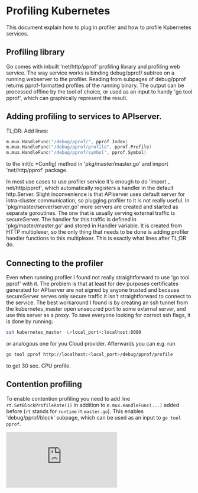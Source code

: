 <!-- BEGIN MUNGE: UNVERSIONED_WARNING -->


<!-- END MUNGE: UNVERSIONED_WARNING -->

# Profiling Kubernetes

This document explain how to plug in profiler and how to profile Kubernetes services.

## Profiling library

Go comes with inbuilt 'net/http/pprof' profiling library and profiling web service. The way service works is binding debug/pprof/ subtree on a running webserver to the profiler. Reading from subpages of debug/pprof returns pprof-formatted profiles of the running binary. The output can be processed offline by the tool of choice, or used as an input to handy 'go tool pprof', which can graphically represent the result.

## Adding profiling to services to APIserver.

TL;DR: Add lines:

```go
m.mux.HandleFunc("/debug/pprof/", pprof.Index)
m.mux.HandleFunc("/debug/pprof/profile", pprof.Profile)
m.mux.HandleFunc("/debug/pprof/symbol", pprof.Symbol)
```

to the init(c *Config) method in 'pkg/master/master.go' and import 'net/http/pprof' package.

In most use cases to use profiler service it's enough to do 'import _ net/http/pprof', which automatically registers a handler in the default http.Server. Slight inconvenience is that APIserver uses default server for intra-cluster communication, so plugging profiler to it is not really useful. In 'pkg/master/server/server.go' more servers are created and started as separate goroutines. The one that is usually serving external traffic is secureServer. The handler for this traffic is defined in 'pkg/master/master.go' and stored in Handler variable. It is created from HTTP multiplexer, so the only thing that needs to be done is adding profiler handler functions to this multiplexer. This is exactly what lines after TL;DR do.

## Connecting to the profiler

Even when running profiler I found not really straightforward to use 'go tool pprof' with it. The problem is that at least for dev purposes certificates generated for APIserver are not signed by anyone trusted and because secureServer serves only secure traffic it isn't straightforward to connect to the service. The best workaround I found is by creating an ssh tunnel from the kubernetes_master open unsecured port to some external server, and use this server as a proxy. To save everyone looking for correct ssh flags, it is done by running:

```sh
ssh kubernetes_master -L<local_port>:localhost:8080
```

or analogous one for you Cloud provider. Afterwards you can e.g. run

```sh
go tool pprof http://localhost:<local_port>/debug/pprof/profile
```

to get 30 sec. CPU profile.

## Contention profiling

To enable contention profiling you need to add line `rt.SetBlockProfileRate(1)` in addition to `m.mux.HandleFunc(...)` added before (`rt` stands for `runtime` in `master.go`). This enables 'debug/pprof/block' subpage, which can be used as an input to `go tool pprof`.




<!-- BEGIN MUNGE: IS_VERSIONED -->
<!-- TAG IS_VERSIONED -->
<!-- END MUNGE: IS_VERSIONED -->


<!-- BEGIN MUNGE: GENERATED_ANALYTICS -->
[![Analytics](https://kubernetes-site.appspot.com/UA-36037335-10/GitHub/docs/devel/profiling.md?pixel)]()
<!-- END MUNGE: GENERATED_ANALYTICS -->
